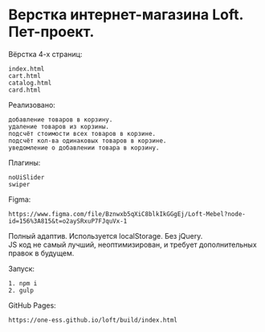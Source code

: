# Верстка интернет-магазина Loft. Пет-проект.

Вёрстка 4-х страниц: 

    index.html
    cart.html
    catalog.html
    card.html       


Реализовано: 

    добавление товаров в корзину.           
    удаление товаров из корзины.          
    подсчёт стоимости всех товаров в корзине.        
    подсчёт кол-ва одинаковых товаров в корзине.
    уведомление о добавлении товара в корзину.


Плагины: 

    noUiSlider
    swiper
Figma: 

    https://www.figma.com/file/Bznwxb5qXiC8blkIkGGgEj/Loft-Mebel?node-id=156%3A815&t=o2aySRxuP7FJquVx-1
      
Полный адаптив. Используется localStorage. Без jQuery.      
JS код не самый лучший, неоптимизирован, и требует дополнительных правок в будущем.

Запуск:

    1. npm i
    2. gulp
    
GitHub Pages: 

    https://one-ess.github.io/loft/build/index.html
